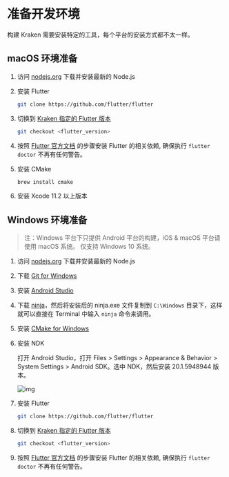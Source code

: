 # 准备开发环境

构建 Kraken 需要安装特定的工具，每个平台的安装方式都不太一样。

## macOS 环境准备

1. 访问 [nodejs.org](https://nodejs.org/en/) 下载并安装最新的 Node.js

2. 安装 Flutter

   ```bash
   git clone https://github.com/flutter/flutter
   ```

3. 切换到 [Kraken 指定的 Flutter 版本](https://github.com/openkraken/kraken/blob/main/kraken/pubspec.yaml#L8)

   ```bash
   git checkout <flutter_version>
   ```

4. 按照 [Flutter 官方文档](https://flutter.dev/docs/get-started/install/macos#update-your-path) 的步骤安装 Flutter 的相关依赖, 确保执行 `flutter doctor` 不再有任何警告。

5. 安装 CMake

   ```bash
   brew install cmake
   ```

6. 安装 Xcode 11.2 以上版本

## Windows 环境准备

> 注：Windows 平台下只提供 Android 平台的构建，iOS & macOS 平台请使用 macOS 系统。
> 仅支持 Windows 10 系统。

1. 访问 [nodejs.org](https://nodejs.org/en/) 下载并安装最新的 Node.js

2. 下载 [Git for Windows](https://git-scm.com/download/win)

3. 安装 [Android Studio](https://developer.android.com/studio)

4. 下载 [ninja](https://github.com/ninja-build/ninja/releases)，然后将安装后的 ninja.exe 文件复制到 `C:\Windows` 目录下，这样就可以直接在 Terminal 中输入 `ninja` 命令来调用。

5. 安装 [CMake for Windows](https://cmake.org/download/)

6. 安装 NDK

   打开 Android Studio，打开 Files > Settings > Appearance & Behavior > System Settings > Android SDK。选中 NDK，然后安装 20.1.5948944 版本。

   ![img](https://kraken.oss-cn-hangzhou.aliyuncs.com/images/%7BDEC91E5D-E622-4E1F-B8D3-AD39A3C7D1A0%7D.png.jpg)

7. 安装 Flutter

   ```bash
   git clone https://github.com/flutter/flutter
   ```

8. 切换到 [Kraken 指定的 Flutter 版本](https://github.com/openkraken/kraken/blob/main/kraken/pubspec.yaml#L8)

   ```bash
   git checkout <flutter_version>
   ```

9. 按照 [Flutter 官方文档](https://flutter.dev/docs/get-started/install/windows#update-your-path) 的步骤安装 Flutter 的相关依赖, 确保执行 `flutter doctor` 不再有任何警告。
